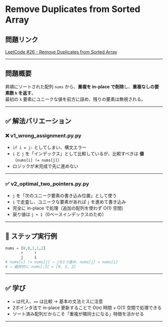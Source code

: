 # Remove Duplicates from Sorted Array

##  問題リンク
[LeetCode #26 - Remove Duplicates from Sorted Array](https://leetcode.com/problems/remove-duplicates-from-sorted-array/)

---

##  問題概要

昇順にソートされた配列 `nums` から、**重複を in-place で削除**し、**重複なしの要素数 `k` を返す**。  
最初の `k` 要素にユニークな値を前方に詰め、残りの要素は無視される。

---

## ✅ 解法バリエーション

### ❌ v1_wrong_assignment.py.py
- `if i = j:` としてしまい、構文エラー
- `i` と `j` を「インデックス」として比較しているが、比較すべきは **値**（`nums[i] != nums[j]`）
- ロジックが未完成で先に進めない

---

### ✅ v2_optimal_two_pointers.py.py
- `j` を「次のユニーク要素の書き込み位置」として使う
- `i` で走査し、ユニークな要素があれば `j` を進めて書き込み
- 完全に in-place で処理（追加の配列を使わず O(1) 空間）
- 戻り値は `j + 1`（0ベースインデックスのため）

---

## 🧪 ステップ実行例

```python
nums = [0,0,1,1,2]
       ↑     ↑
       j     i
# nums[i] != nums[j] → jを1つ進め、nums[j] = nums[i]
# → 最終的に nums[:3] = [0, 1, 2]
```

---

## ✅ 学び

- `=` は代入、`==` は比較 → 基本の文法ミスに注意
- 2ポインタ法で in-place 更新することで O(n) 時間 + O(1) 空間で処理できる
- ソート済み配列だからこそ「重複が隣同士になる」特徴を活かせる

---
